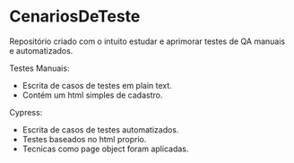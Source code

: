 # CenariosDeTeste
Repositório criado com o intuito estudar e aprimorar testes de QA manuais e automatizados.

Testes Manuais: 
- Escrita de casos de testes em plain text.
- Contém um html simples de cadastro.

Cypress:
- Escrita de casos de testes automatizados.
- Testes baseados no html proprio.
- Tecnicas como page object foram aplicadas.

